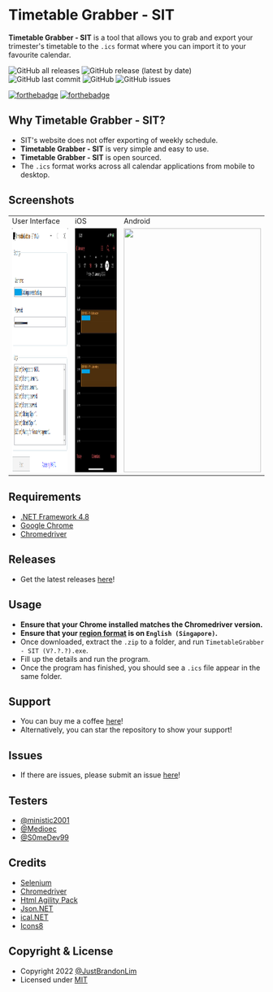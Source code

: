 # Timetable Grabber - SIT
**Timetable Grabber - SIT** is a tool that allows you to grab and export your trimester's timetable to the `.ics` format where you can import it to your favourite calendar.

![GitHub all releases](https://img.shields.io/github/downloads/JustBrandonLim/TimetableGrabber-SIT/total)
![GitHub release (latest by date)](https://img.shields.io/github/v/release/JustBrandonLim/TimetableGrabber-SIT)
![GitHub last commit](https://img.shields.io/github/last-commit/JustBrandonLim/TimetableGrabber-SIT)
![GitHub](https://img.shields.io/github/license/JustBrandonLim/TimetableGrabber-SIT)
![GitHub issues](https://img.shields.io/github/issues/JustBrandonLim/TimetableGrabber-SIT)

[![forthebadge](https://forthebadge.com/images/badges/open-source.svg)](https://forthebadge.com)
[![forthebadge](https://forthebadge.com/images/badges/made-with-c-sharp.svg)](https://forthebadge.com)

## Why Timetable Grabber - SIT?
* SIT's website does not offer exporting of weekly schedule.
* **Timetable Grabber - SIT** is very simple and easy to use.
* **Timetable Grabber - SIT** is open sourced.
* The `.ics` format works across all calendar applications from mobile to desktop.

## Screenshots
<table>
  <tr>
    <td>User Interface</td>
    <td>iOS</td>
    <td>Android</td>
  </tr>
  <tr>
    <td>
      <img src="https://github.com/JustBrandonLim/TimetableGrabber---SIT/blob/main/screenshots/UserInterface.png/" width="270" height="480"/>
    </td>
    <td>
      <img src="https://github.com/JustBrandonLim/TimetableGrabber---SIT/blob/main/screenshots/iOS.png/" width="270" height="480"/>
    </td>
    <td>
      <img src="https://github.com/JustBrandonLim/TimetableGrabber-SIT/blob/main/screenshots/Android.png" width="270" height="480"/>
    </td>
  </tr>
</table>

## Requirements
* [.NET Framework 4.8](https://dotnet.microsoft.com/en-us/download/dotnet-framework/net48/)
* [Google Chrome](https://www.google.com/intl/en_sg/chrome/)
* [Chromedriver](https://chromedriver.chromium.org/downloads/)

## Releases
* Get the latest releases [here](https://github.com/JustBrandonLim/TimetableGrabber---SIT/releases/)!

## Usage
* **Ensure that your Chrome installed matches the Chromedriver version.**
* **Ensure that your [region format](https://www.howto-connect.com/change-regional-format-windows-10/) is on `English (Singapore)`.**
* Once downloaded, extract the `.zip` to a folder, and run `TimetableGrabber - SIT (V?.?.?).exe`.
* Fill up the details and run the program.
* Once the program has finished, you should see a `.ics` file appear in the same folder.

## Support
* You can buy me a coffee [here](https://ko-fi.com/justbrandonlim/)!
* Alternatively, you can star the repository to show your support!

## Issues
* If there are issues, please submit an issue [here](https://github.com/JustBrandonLim/TimetableGrabber-SIT/issues/)!

## Testers
* [@ministic2001](https://github.com/ministic2001/)
* [@Medioec](https://github.com/Medioec/)
* [@S0meDev99](https://github.com/S0meDev99/)

## Credits
* [Selenium](https://www.selenium.dev/)
* [Chromedriver](https://chromedriver.chromium.org/downloads/)
* [Html Agility Pack](https://html-agility-pack.net/)
* [Json.NET](https://www.newtonsoft.com/json/)
* [ical.NET](https://github.com/rianjs/ical.net/)
* [Icons8](https://icons8.com/)

## Copyright & License
* Copyright 2022 [@JustBrandonLim](https://JustBrandonLim.github.io/)
* Licensed under [MIT](https://github.com/JustBrandonLim/TimetableGrabber---SIT/blob/master/LICENSE.md/)
